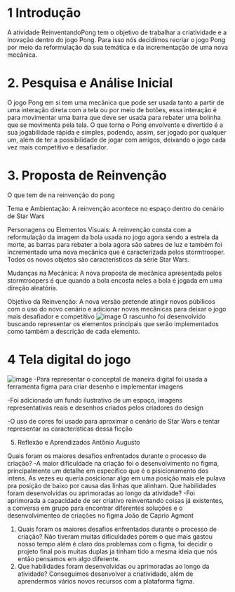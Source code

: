 # 1 Introdução 

A atividade ReinventandoPong tem o objetivo de trabalhar a criatividade e a inovação dentro do jogo Pong. Para isso nós decidimos recriar o jogo Pong por meio da reformulação da sua temática e da incrementação de uma nova mecânica.

# 2. Pesquisa e Análise Inicial
O jogo Pong em si tem uma mecânica que pode ser usada tanto a partir de uma interação direta com a tela ou por meio de botôes, essa interação é para movimentar uma barra que deve ser usada para rebater uma bolinha que se movimenta pela tela. O que torna o Pong envolvente e divertido é a sua jogabilidade rápida e simples, podendo, assim, ser jogado por qualquer um, além de ter a possibilidade de jogar com amigos, deixando o jogo cada vez mais competitivo e desafiador.

# 3. Proposta de Reinvenção
O que tem de na reinvenção do pong

Tema e Ambientação: A reinvenção acontece no espaço dentro do cenário de Star Wars

Personagens ou Elementos Visuais: A reinvenção consta com a reformulação da imagem da bola usada no jogo agora sendo a estrela da morte, as barras para rebater a bola agora são sabres de luz e também foi incrementado uma nova mecânica que é caracterizada pelos stormtrooper. Todos os novos objetos são característicos da série Star Wars.

Mudanças na Mecânica: A nova proposta de mecânica apresentada pelos stormtroopers é que quando a bola encosta neles a bola é jogada em uma direção aleatória.

Objetivo da Reinvenção: A nova versão pretende atingir novos públlicos com o uso do novo cenário e adicionar novas mecânicas para deixar o jogo mais desafiador e competitivo
![image](https://github.com/user-attachments/assets/faff93ec-95b0-4aa4-a4ee-9e954d2e2862)
O rascunho foi desenvolvido buscando representar os elementos principais que serão implementados como também a descrição de cada elemento.
# 4 Tela digital do jogo
![image](https://github.com/user-attachments/assets/2edfda55-fc33-49df-9cc5-29aa65382d59)
-Para representar o conceptal de maneira digital foi usada a ferramenta figma para criar desenho e implementar imagens

-Foi adicionado um fundo ilustrativo de um espaço, imagens representativas reais e desenhos criados pelos criadores do design

-O uso de cores foi usado para aproximar o cenário de Star Wars e tentar representar as características dessa ficção

5. Reflexão e Aprendizados
Antônio Augusto

Quais foram os maiores desafios enfrentados durante o processo de criação?
-A maior dificuldade na criação foi o desenvolvimento no figma, principalmente um detalhe em específico que é o pisicionamento dos intens. As vezes eu queria posicionar algo em uma posição mais ele pulava pra posição de baixo por causa das linhas que alinham.
Que habilidades foram desenvolvidas ou aprimoradas ao longo da atividade?
-Foi aprimorada a capacidade de ser criativo reinventando coisas já existentes, a conversa em grupo para encontrar diferentes soluções e o desenvolvimenteo de criações no figma
João de Caprio Agmont
1) Quais foram os maiores desafios enfrentados durante o processo de criação?
   Não tiveram muitas dificuldades pórem o que mais gastou nosso tempo além é claro dos problemas com o figma, foi decidir o projeto final pois muitas duplas ja tinham tido
   a mesma ideia que nós então pensamos em algo diferente.
2)  Que habilidades foram desenvolvidas ou aprimoradas ao longo da atividade?
   Conseguimos desenvolver a criatividade, além de aprendermos vários novos recursos com a plataforma figma.
